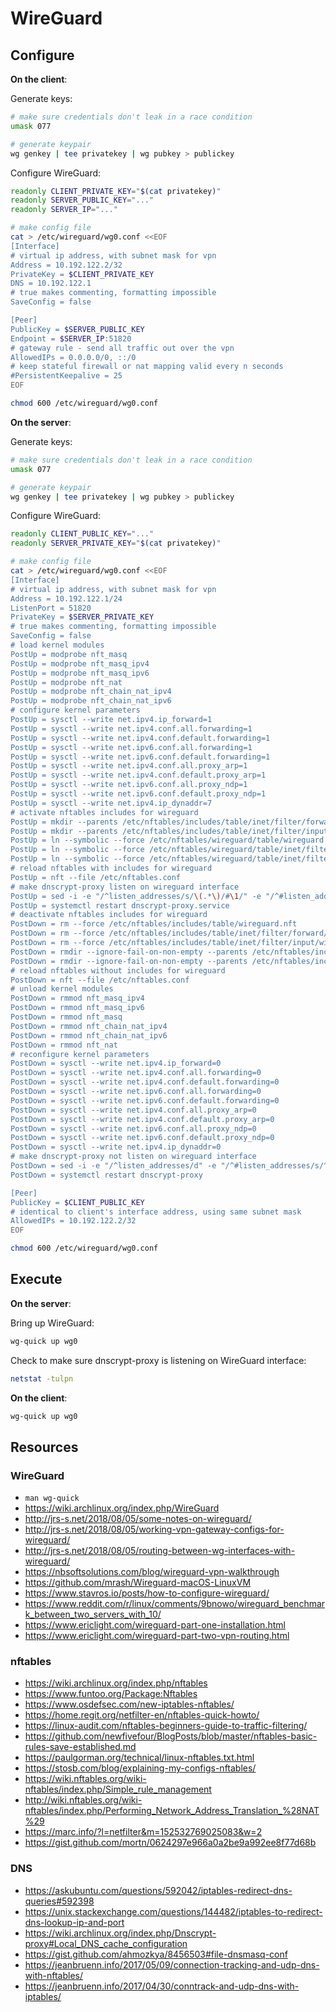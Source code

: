 # WireGuard

## Configure

**On the client**:

Generate keys:

```sh
# make sure credentials don't leak in a race condition
umask 077

# generate keypair
wg genkey | tee privatekey | wg pubkey > publickey
```

Configure WireGuard:

```sh
readonly CLIENT_PRIVATE_KEY="$(cat privatekey)"
readonly SERVER_PUBLIC_KEY="..."
readonly SERVER_IP="..."

# make config file
cat > /etc/wireguard/wg0.conf <<EOF
[Interface]
# virtual ip address, with subnet mask for vpn
Address = 10.192.122.2/32
PrivateKey = $CLIENT_PRIVATE_KEY
DNS = 10.192.122.1
# true makes commenting, formatting impossible
SaveConfig = false

[Peer]
PublicKey = $SERVER_PUBLIC_KEY
Endpoint = $SERVER_IP:51820
# gateway rule - send all traffic out over the vpn
AllowedIPs = 0.0.0.0/0, ::/0
# keep stateful firewall or nat mapping valid every n seconds
#PersistentKeepalive = 25
EOF

chmod 600 /etc/wireguard/wg0.conf
```

**On the server**:

Generate keys:

```sh
# make sure credentials don't leak in a race condition
umask 077

# generate keypair
wg genkey | tee privatekey | wg pubkey > publickey
```

Configure WireGuard:

```sh
readonly CLIENT_PUBLIC_KEY="..."
readonly SERVER_PRIVATE_KEY="$(cat privatekey)"

# make config file
cat > /etc/wireguard/wg0.conf <<EOF
[Interface]
# virtual ip address, with subnet mask for vpn
Address = 10.192.122.1/24
ListenPort = 51820
PrivateKey = $SERVER_PRIVATE_KEY
# true makes commenting, formatting impossible
SaveConfig = false
# load kernel modules
PostUp = modprobe nft_masq
PostUp = modprobe nft_masq_ipv4
PostUp = modprobe nft_masq_ipv6
PostUp = modprobe nft_nat
PostUp = modprobe nft_chain_nat_ipv4
PostUp = modprobe nft_chain_nat_ipv6
# configure kernel parameters
PostUp = sysctl --write net.ipv4.ip_forward=1
PostUp = sysctl --write net.ipv4.conf.all.forwarding=1
PostUp = sysctl --write net.ipv4.conf.default.forwarding=1
PostUp = sysctl --write net.ipv6.conf.all.forwarding=1
PostUp = sysctl --write net.ipv6.conf.default.forwarding=1
PostUp = sysctl --write net.ipv4.conf.all.proxy_arp=1
PostUp = sysctl --write net.ipv4.conf.default.proxy_arp=1
PostUp = sysctl --write net.ipv6.conf.all.proxy_ndp=1
PostUp = sysctl --write net.ipv6.conf.default.proxy_ndp=1
PostUp = sysctl --write net.ipv4.ip_dynaddr=7
# activate nftables includes for wireguard
PostUp = mkdir --parents /etc/nftables/includes/table/inet/filter/forward
PostUp = mkdir --parents /etc/nftables/includes/table/inet/filter/input
PostUp = ln --symbolic --force /etc/nftables/wireguard/table/wireguard.nft /etc/nftables/includes/table
PostUp = ln --symbolic --force /etc/nftables/wireguard/table/inet/filter/forward/wireguard.nft /etc/nftables/includes/table/inet/filter/forward
PostUp = ln --symbolic --force /etc/nftables/wireguard/table/inet/filter/input/wireguard.nft /etc/nftables/includes/table/inet/filter/input
# reload nftables with includes for wireguard
PostUp = nft --file /etc/nftables.conf
# make dnscrypt-proxy listen on wireguard interface
PostUp = sed -i -e "/^listen_addresses/s/\(.*\)/#\1/" -e "/^#listen_addresses/p" -e "s/^#\(listen_addresses = \[.*\)\]/\1, '10.192.122.1:53']/" /etc/dnscrypt-proxy.toml
PostUp = systemctl restart dnscrypt-proxy.service
# deactivate nftables includes for wireguard
PostDown = rm --force /etc/nftables/includes/table/wireguard.nft
PostDown = rm --force /etc/nftables/includes/table/inet/filter/forward/wireguard.nft
PostDown = rm --force /etc/nftables/includes/table/inet/filter/input/wireguard.nft
PostDown = rmdir --ignore-fail-on-non-empty --parents /etc/nftables/includes/table/inet/filter/forward
PostDown = rmdir --ignore-fail-on-non-empty --parents /etc/nftables/includes/table/inet/filter/input
# reload nftables without includes for wireguard
PostDown = nft --file /etc/nftables.conf
# unload kernel modules
PostDown = rmmod nft_masq_ipv4
PostDown = rmmod nft_masq_ipv6
PostDown = rmmod nft_masq
PostDown = rmmod nft_chain_nat_ipv4
PostDown = rmmod nft_chain_nat_ipv6
PostDown = rmmod nft_nat
# reconfigure kernel parameters
PostDown = sysctl --write net.ipv4.ip_forward=0
PostDown = sysctl --write net.ipv4.conf.all.forwarding=0
PostDown = sysctl --write net.ipv4.conf.default.forwarding=0
PostDown = sysctl --write net.ipv6.conf.all.forwarding=0
PostDown = sysctl --write net.ipv6.conf.default.forwarding=0
PostDown = sysctl --write net.ipv4.conf.all.proxy_arp=0
PostDown = sysctl --write net.ipv4.conf.default.proxy_arp=0
PostDown = sysctl --write net.ipv6.conf.all.proxy_ndp=0
PostDown = sysctl --write net.ipv6.conf.default.proxy_ndp=0
PostDown = sysctl --write net.ipv4.ip_dynaddr=0
# make dnscrypt-proxy not listen on wireguard interface
PostDown = sed -i -e "/^listen_addresses/d" -e "/^#listen_addresses/s/^#\(.*\)/\1/" /etc/dnscrypt-proxy.toml
PostDown = systemctl restart dnscrypt-proxy

[Peer]
PublicKey = $CLIENT_PUBLIC_KEY
# identical to client's interface address, using same subnet mask
AllowedIPs = 10.192.122.2/32
EOF

chmod 600 /etc/wireguard/wg0.conf
```

## Execute

**On the server**:

Bring up WireGuard:

```sh
wg-quick up wg0
```

Check to make sure dnscrypt-proxy is listening on WireGuard interface:

```sh
netstat -tulpn
```

**On the client**:

```sh
wg-quick up wg0
```

## Resources

### WireGuard

- `man wg-quick`
- https://wiki.archlinux.org/index.php/WireGuard
- http://jrs-s.net/2018/08/05/some-notes-on-wireguard/
- http://jrs-s.net/2018/08/05/working-vpn-gateway-configs-for-wireguard/
- http://jrs-s.net/2018/08/05/routing-between-wg-interfaces-with-wireguard/
- https://nbsoftsolutions.com/blog/wireguard-vpn-walkthrough
- https://github.com/mrash/Wireguard-macOS-LinuxVM
- https://www.stavros.io/posts/how-to-configure-wireguard/
- https://www.reddit.com/r/linux/comments/9bnowo/wireguard_benchmark_between_two_servers_with_10/
- https://www.ericlight.com/wireguard-part-one-installation.html
- https://www.ericlight.com/wireguard-part-two-vpn-routing.html

### nftables

- https://wiki.archlinux.org/index.php/nftables
- https://www.funtoo.org/Package:Nftables
- https://www.osdefsec.com/new-iptables-nftables/
- https://home.regit.org/netfilter-en/nftables-quick-howto/
- https://linux-audit.com/nftables-beginners-guide-to-traffic-filtering/
- https://github.com/newfivefour/BlogPosts/blob/master/nftables-basic-rules-save-established.md
- https://paulgorman.org/technical/linux-nftables.txt.html
- https://stosb.com/blog/explaining-my-configs-nftables/
- https://wiki.nftables.org/wiki-nftables/index.php/Simple_rule_management
- http://wiki.nftables.org/wiki-nftables/index.php/Performing_Network_Address_Translation_%28NAT%29
- https://marc.info/?l=netfilter&m=152532769025083&w=2
- https://gist.github.com/mortn/0624297e966a0a2be9a992ee8f77d68b

### DNS

- https://askubuntu.com/questions/592042/iptables-redirect-dns-queries#592398
- https://unix.stackexchange.com/questions/144482/iptables-to-redirect-dns-lookup-ip-and-port
- https://wiki.archlinux.org/index.php/Dnscrypt-proxy#Local_DNS_cache_configuration
- https://gist.github.com/ahmozkya/8456503#file-dnsmasq-conf
- https://jeanbruenn.info/2017/05/09/connection-tracking-and-udp-dns-with-nftables/
- https://jeanbruenn.info/2017/04/30/conntrack-and-udp-dns-with-iptables/

<!-- vim: set filetype=markdown foldmethod=marker foldlevel=0 nowrap -->
